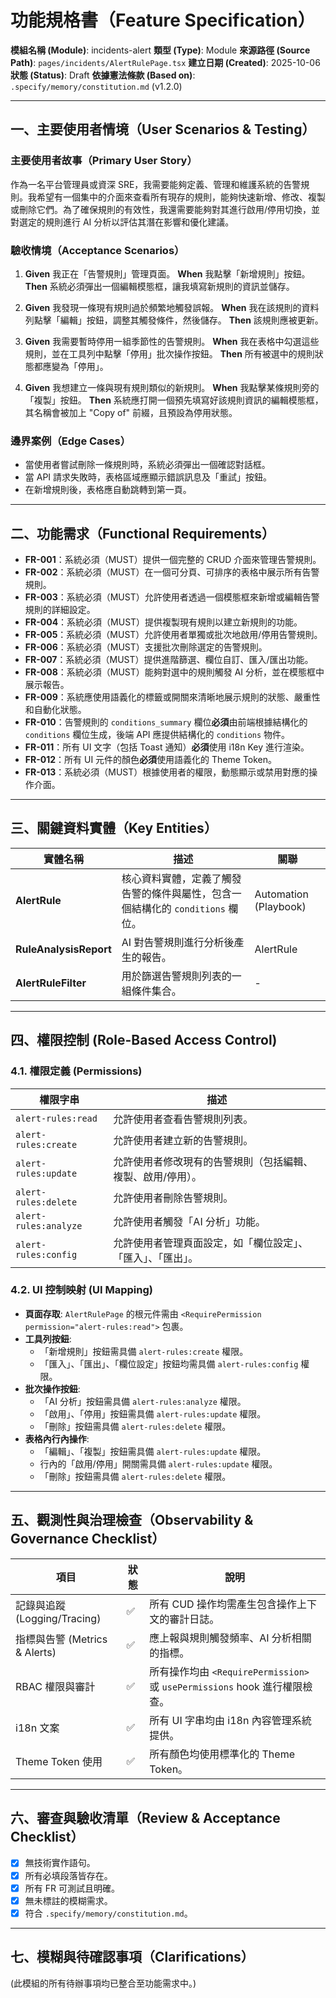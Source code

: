 # 功能規格書（Feature Specification）

**模組名稱 (Module)**: incidents-alert
**類型 (Type)**: Module
**來源路徑 (Source Path)**: `pages/incidents/AlertRulePage.tsx`
**建立日期 (Created)**: 2025-10-06
**狀態 (Status)**: Draft
**依據憲法條款 (Based on)**: `.specify/memory/constitution.md` (v1.2.0)

---

## 一、主要使用者情境（User Scenarios & Testing）

### 主要使用者故事（Primary User Story）
作為一名平台管理員或資深 SRE，我需要能夠定義、管理和維護系統的告警規則。我希望有一個集中的介面來查看所有現存的規則，能夠快速新增、修改、複製或刪除它們。為了確保規則的有效性，我還需要能夠對其進行啟用/停用切換，並對選定的規則進行 AI 分析以評估其潛在影響和優化建議。

### 驗收情境（Acceptance Scenarios）
1.  **Given** 我正在「告警規則」管理頁面。
    **When** 我點擊「新增規則」按鈕。
    **Then** 系統必須彈出一個編輯模態框，讓我填寫新規則的資訊並儲存。

2.  **Given** 我發現一條現有規則過於頻繁地觸發誤報。
    **When** 我在該規則的資料列點擊「編輯」按鈕，調整其觸發條件，然後儲存。
    **Then** 該規則應被更新。

3.  **Given** 我需要暫時停用一組季節性的告警規則。
    **When** 我在表格中勾選這些規則，並在工具列中點擊「停用」批次操作按鈕。
    **Then** 所有被選中的規則狀態都應變為「停用」。

4.  **Given** 我想建立一條與現有規則類似的新規則。
    **When** 我點擊某條規則旁的「複製」按鈕。
    **Then** 系統應打開一個預先填寫好該規則資訊的編輯模態框，其名稱會被加上 "Copy of" 前綴，且預設為停用狀態。

### 邊界案例（Edge Cases）
- 當使用者嘗試刪除一條規則時，系統必須彈出一個確認對話框。
- 當 API 請求失敗時，表格區域應顯示錯誤訊息及「重試」按鈕。
- 在新增規則後，表格應自動跳轉到第一頁。

---

## 二、功能需求（Functional Requirements）

- **FR-001**：系統必須（MUST）提供一個完整的 CRUD 介面來管理告警規則。
- **FR-002**：系統必須（MUST）在一個可分頁、可排序的表格中展示所有告警規則。
- **FR-003**：系統必須（MUST）允許使用者透過一個模態框來新增或編輯告警規則的詳細設定。
- **FR-004**：系統必須（MUST）提供複製現有規則以建立新規則的功能。
- **FR-005**：系統必須（MUST）允許使用者單獨或批次地啟用/停用告警規則。
- **FR-006**：系統必須（MUST）支援批次刪除選定的告警規則。
- **FR-007**：系統必須（MUST）提供進階篩選、欄位自訂、匯入/匯出功能。
- **FR-008**：系統必須（MUST）能夠對選中的規則觸發 AI 分析，並在模態框中展示報告。
- **FR-009**：系統應使用語義化的標籤或開關來清晰地展示規則的狀態、嚴重性和自動化狀態。
- **FR-010**：告警規則的 `conditions_summary` 欄位**必須**由前端根據結構化的 `conditions` 欄位生成，後端 API 應提供結構化的 `conditions` 物件。
- **FR-011**：所有 UI 文字（包括 Toast 通知）**必須**使用 i18n Key 進行渲染。
- **FR-012**：所有 UI 元件的顏色**必須**使用語義化的 Theme Token。
- **FR-013**：系統必須（MUST）根據使用者的權限，動態顯示或禁用對應的操作介面。

---

## 三、關鍵資料實體（Key Entities）
| 實體名稱 | 描述 | 關聯 |
|-----------|------|------|
| **AlertRule** | 核心資料實體，定義了觸發告警的條件與屬性，包含一個結構化的 `conditions` 欄位。 | Automation (Playbook) |
| **RuleAnalysisReport** | AI 對告警規則進行分析後產生的報告。 | AlertRule |
| **AlertRuleFilter** | 用於篩選告警規則列表的一組條件集合。 | - |

---

## 四、權限控制 (Role-Based Access Control)

### 4.1. 權限定義 (Permissions)
| 權限字串 | 描述 |
|---|---|
| `alert-rules:read` | 允許使用者查看告警規則列表。 |
| `alert-rules:create` | 允許使用者建立新的告警規則。 |
| `alert-rules:update` | 允許使用者修改現有的告警規則（包括編輯、複製、啟用/停用）。 |
| `alert-rules:delete` | 允許使用者刪除告警規則。 |
| `alert-rules:analyze` | 允許使用者觸發「AI 分析」功能。 |
| `alert-rules:config` | 允許使用者管理頁面設定，如「欄位設定」、「匯入」、「匯出」。 |

### 4.2. UI 控制映射 (UI Mapping)
- **頁面存取**: `AlertRulePage` 的根元件需由 `<RequirePermission permission="alert-rules:read">` 包裹。
- **工具列按鈕**:
  - 「新增規則」按鈕需具備 `alert-rules:create` 權限。
  - 「匯入」、「匯出」、「欄位設定」按鈕均需具備 `alert-rules:config` 權限。
- **批次操作按鈕**:
  - 「AI 分析」按鈕需具備 `alert-rules:analyze` 權限。
  - 「啟用」、「停用」按鈕需具備 `alert-rules:update` 權限。
  - 「刪除」按鈕需具備 `alert-rules:delete` 權限。
- **表格內行內操作**:
  - 「編輯」、「複製」按鈕需具備 `alert-rules:update` 權限。
  - 行內的「啟用/停用」開關需具備 `alert-rules:update` 權限。
  - 「刪除」按鈕需具備 `alert-rules:delete` 權限。

---

## 五、觀測性與治理檢查（Observability & Governance Checklist）

| 項目 | 狀態 | 說明 |
|------|------|------|
| 記錄與追蹤 (Logging/Tracing) | ✅ | 所有 CUD 操作均需產生包含操作上下文的審計日誌。 |
| 指標與告警 (Metrics & Alerts) | ✅ | 應上報與規則觸發頻率、AI 分析相關的指標。 |
| RBAC 權限與審計 | ✅ | 所有操作均由 `<RequirePermission>` 或 `usePermissions` hook 進行權限檢查。 |
| i18n 文案 | ✅ | 所有 UI 字串均由 i18n 內容管理系統提供。 |
| Theme Token 使用 | ✅ | 所有顏色均使用標準化的 Theme Token。 |

---

## 六、審查與驗收清單（Review & Acceptance Checklist）

- [x] 無技術實作語句。
- [x] 所有必填段落皆存在。
- [x] 所有 FR 可測試且明確。
- [x] 無未標註的模糊需求。
- [x] 符合 `.specify/memory/constitution.md`。

---

## 七、模糊與待確認事項（Clarifications）

(此模組的所有待辦事項均已整合至功能需求中。)